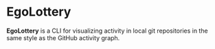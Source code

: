 # EgoLottery

**EgoLottery** is a CLI for visualizing activity in local git repositories in the same style as the GitHub activity graph.  
